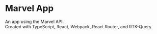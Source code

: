 # Marvel App

An app using the Marvel API.  
Created with TypeScript, React,
Webpack, React Router, and RTK-Query.



